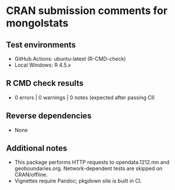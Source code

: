# CRAN submission comments for mongolstats

## Test environments
- GitHub Actions: ubuntu-latest (R-CMD-check)
- Local Windows: R 4.5.x

## R CMD check results
- 0 errors | 0 warnings | 0 notes (expected after passing CI)

## Reverse dependencies
- None

## Additional notes
- This package performs HTTP requests to opendata.1212.mn and geoboundaries.org. Network-dependent tests are skipped on CRAN/offline.
- Vignettes require Pandoc; pkgdown site is built in CI.

